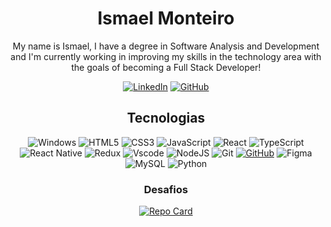 <main align="center">
<h1>Ismael Monteiro</h1>
<p aling="center">My name is Ismael, I have a degree in Software Analysis and Development and I'm currently working in improving my skills in the technology area with the goals of becoming a Full Stack Developer!</p>

[![LinkedIn](https://img.shields.io/badge/LinkedIn-000?style=for-the-badge&logo=linkedin&logoColor=white)](https://www.linkedin.com/in/impismael/) [![GitHub](https://img.shields.io/badge/GitHub-000?style=for-the-badge&logo=github&logoColor=white)](https://github.com/Ismaelthe10)

## Tecnologias
![Windows](https://img.shields.io/badge/Windows-000?style=for-the-badge&logo=windows&logoColor=2CA5E0)
![HTML5](https://img.shields.io/badge/HTML5-E34F26?style=for-the-badge&logo=html5&logoColor=white)
![CSS3](https://img.shields.io/badge/CSS3-1572B6?style=for-the-badge&logo=css3&logoColor=white)
![JavaScript](https://img.shields.io/badge/JavaScript-F7DF1E?style=for-the-badge&logo=javascript&logoColor=black)
![React](https://img.shields.io/badge/React-20232A?style=for-the-badge&logo=react&logoColor=61DAFB)
![TypeScript](https://img.shields.io/badge/TypeScript-007ACC?style=for-the-badge&logo=typescript&logoColor=white)
![React Native](https://img.shields.io/badge/React_Native-20232A?style=for-the-badge&logo=react&logoColor=61DAFB)
![Redux](https://img.shields.io/badge/redux-%23593d88.svg?style=for-the-badge&logo=redux&logoColor=white)
![Vscode](https://img.shields.io/badge/Vscode-007ACC?style=for-the-badge&logo=visual-studio-code&logoColor=white)
![NodeJS](https://img.shields.io/badge/node.js-6DA55F?style=for-the-badge&logo=node.js&logoColor=white)
![Git](https://img.shields.io/badge/GIT-E44C30?style=for-the-badge&logo=git&logoColor=white)
[![GitHub](https://img.shields.io/badge/GitHub-100000?style=for-the-badge&logo=github&logoColor=white)](https://github.com/SEUUSERNAME)
![Figma](https://img.shields.io/badge/Figma-696969?style=for-the-badge&logo=figma&logoColor=figma)
![MySQL](https://img.shields.io/badge/MySQL-00000F?style=for-the-badge&logo=mysql&logoColor=white)
![Python](https://img.shields.io/badge/python-3670A0?style=for-the-badge&logo=python&logoColor=ffdd54)

### Desafios
[![Repo Card](https://github-readme-stats.vercel.app/api/pin/?username=ismaelthe10&repo=coffee-delivery&bg_color=000&border_color=30A3DC&show_icons=true&icon_color=30A3DC&title_color=E071121&text_color=FFF)](https://github.com/Ismaelthe10/coffee-delivery)

</main>
